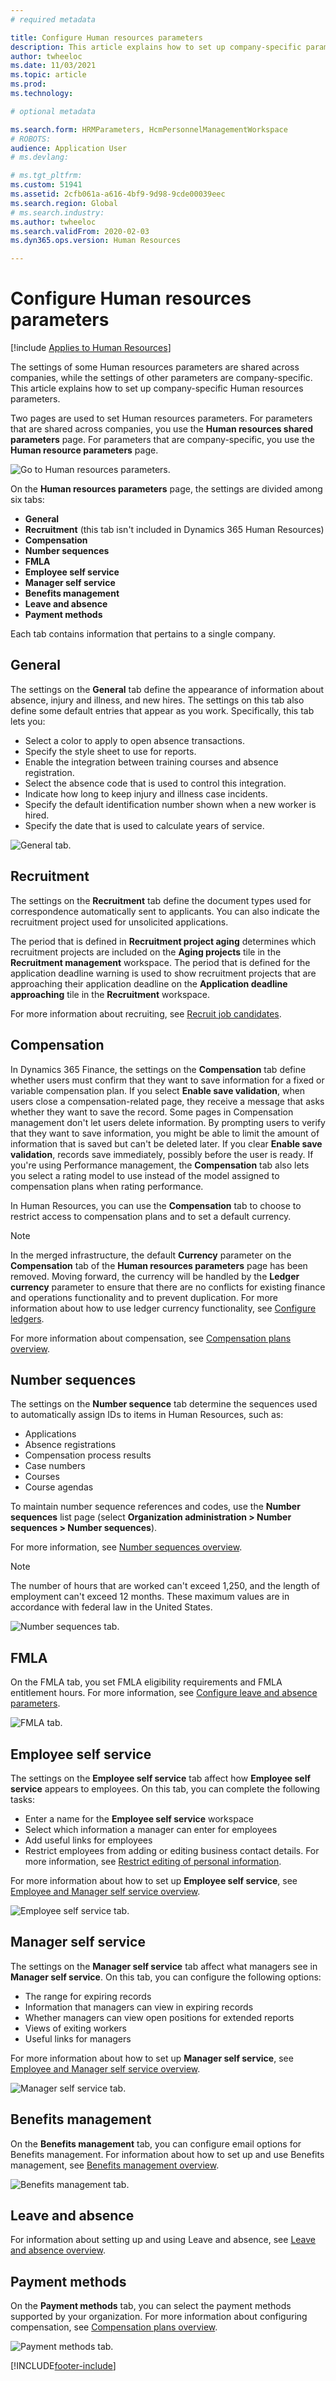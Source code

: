 ```yaml
---
# required metadata

title: Configure Human resources parameters
description: This article explains how to set up company-specific parameters in Dynamics 365 Human Resources.
author: twheeloc
ms.date: 11/03/2021
ms.topic: article
ms.prod: 
ms.technology: 

# optional metadata

ms.search.form: HRMParameters, HcmPersonnelManagementWorkspace
# ROBOTS: 
audience: Application User
# ms.devlang: 

# ms.tgt_pltfrm: 
ms.custom: 51941
ms.assetid: 2cfb061a-a616-4bf9-9d98-9cde00039eec
ms.search.region: Global
# ms.search.industry: 
ms.author: twheeloc
ms.search.validFrom: 2020-02-03
ms.dyn365.ops.version: Human Resources

---
```


# Configure Human resources parameters

[!include [Applies to Human Resources](../includes/applies-to-hr.md)]

The settings of some Human resources parameters are shared across companies, while the settings of other parameters are company-specific. This article explains how to set up company-specific Human resources parameters.

Two pages are used to set Human resources parameters. For parameters that are shared across companies, you use the **Human resources shared parameters** page. For parameters that are company-specific, you use the **Human resource parameters** page.

![Go to Human resources parameters.](./media/hr-employee-self-service-human-resources-parameters.png)

On the **Human resources parameters** page, the settings are divided among six tabs:

- **General**
- **Recruitment** (this tab isn't included in Dynamics 365 Human Resources)
- **Compensation**
- **Number sequences**
- **FMLA**
- **Employee self service**
- **Manager self service**
- **Benefits management**
- **Leave and absence**
- **Payment methods**

Each tab contains information that pertains to a single company.

## General

The settings on the **General** tab define the appearance of information about absence, injury and illness, and new hires. The settings on this tab also define some default entries that appear as you work. Specifically, this tab lets you:

- Select a color to apply to open absence transactions.
- Specify the style sheet to use for reports.
- Enable the integration between training courses and absence registration.
- Select the absence code that is used to control this integration.
- Indicate how long to keep injury and illness case incidents.
- Specify the default identification number shown when a new worker is hired.
- Specify the date that is used to calculate years of service. 

![General tab.](./media/hr-setup-parameters-general.png)

## Recruitment

The settings on the **Recruitment** tab define the document types used for correspondence automatically sent to applicants. You can also indicate the recruitment project used for unsolicited applications.

The period that is defined in **Recruitment project aging** determines which recruitment projects are included on the **Aging projects** tile in the **Recruitment management** workspace. The period that is defined for the application deadline warning is used to show recruitment projects that are approaching their application deadline on the **Application deadline approaching** tile in the **Recruitment** workspace.

For more information about recruiting, see [Recruit job candidates](hr-personnel-recruit.md).

## Compensation

In Dynamics 365 Finance, the settings on the **Compensation** tab define whether users must confirm that they want to save information for a fixed or variable compensation plan. If you select **Enable save validation**, when users close a compensation-related page, they receive a message that asks whether they want to save the record. Some pages in Compensation management don't let users delete information. By prompting users to verify that they want to save information, you might be able to limit the amount of information that is saved but can't be deleted later. If you clear **Enable save validation**, records save immediately, possibly before the user is ready. If you're using Performance management, the **Compensation** tab also lets you select a rating model to use instead of the model assigned to compensation plans when rating performance.

In Human Resources, you can use the **Compensation** tab to choose to restrict access to compensation plans and to set a default currency.

> [!NOTE]
> In the merged infrastructure, the default **Currency** parameter on the **Compensation** tab of the **Human resources parameters** page has been removed. Moving forward, the currency will be handled by the **Ledger currency** parameter to ensure that there are no conflicts for existing finance and operations functionality and to prevent duplication. For more information about how to use ledger currency functionality, see [Configure ledgers](/general-ledger/configure-ledger#configuring-currencies-for-the-ledger.md). 

For more information about compensation, see [Compensation plans overview](hr-compensation-overview.md).

## Number sequences

The settings on the **Number sequence** tab determine the sequences used to automatically assign IDs to items in Human Resources, such as:

- Applications
- Absence registrations
- Compensation process results
- Case numbers
- Courses
- Course agendas

To maintain number sequence references and codes, use the **Number sequences** list page (select **Organization administration > Number sequences > Number sequences**).

For more information, see [Number sequences overview](../fin-ops-core/fin-ops/organization-administration/number-sequence-overview.md?toc=%2fdynamics365%2fhuman-resources%2ftoc.json).

> [!NOTE]
> The number of hours that are worked can't exceed 1,250, and the length of employment can't exceed 12 months. These maximum values are in accordance with federal law in the United States.

![Number sequences tab.](./media/hr-setup-parameters-number-sequences.png)

## FMLA

On the FMLA tab, you set FMLA eligibility requirements and FMLA entitlement hours. For more information, see [Configure leave and absence parameters](hr-leave-and-absence-parameters.md).

![FMLA tab.](./media/hr-setup-parameters-fmla.png)

## Employee self service

The settings on the **Employee self service** tab affect how **Employee self service** appears to employees. On this tab, you can complete the following tasks:

- Enter a name for the **Employee self service** workspace
- Select which information a manager can enter for employees
- Add useful links for employees
- Restrict employees from adding or editing business contact details. For more information, see [Restrict editing of personal information](hr-employee-self-service-restrict-editing.md).

For more information about how to set up **Employee self service**, see [Employee and Manager self service overview](hr-employee-manager-self-service-overview.md).

![Employee self service tab.](./media/hr-setup-parameters-employee-self-service.png)

## Manager self service

The settings on the **Manager self service** tab affect what managers see in **Manager self service**. On this tab, you can configure the following options:

- The range for expiring records
- Information that managers can view in expiring records
- Whether managers can view open positions for extended reports
- Views of exiting workers
- Useful links for managers

For more information about how to set up **Manager self service**, see [Employee and Manager self service overview](hr-employee-manager-self-service-overview.md).

![Manager self service tab.](./media/hr-setup-parameters-manager-self-service.png)

## Benefits management

On the **Benefits management** tab, you can configure email options for Benefits management. For information about how to set up and use Benefits management, see [Benefits management overview](hr-benefits-management-overview.md).

![Benefits management tab.](./media/hr-setup-parameters-benefits-management.png)

## Leave and absence

For information about setting up and using Leave and absence, see [Leave and absence overview](hr-leave-and-absence-overview.md).

## Payment methods

On the **Payment methods** tab, you can select the payment methods supported by your organization. For more information about configuring compensation, see [Compensation plans overview](hr-compensation-overview.md).

![Payment methods tab.](./media/hr-setup-parameters-payment-methods.png)


[!INCLUDE[footer-include](../includes/footer-banner.md)]
